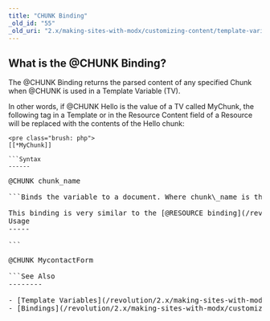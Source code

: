 ```yaml
---
title: "CHUNK Binding"
_old_id: "55"
_old_uri: "2.x/making-sites-with-modx/customizing-content/template-variables/bindings/chunk-binding"
---
```


What is the @CHUNK Binding?
---------------------------

The @CHUNK Binding returns the parsed content of any specified Chunk when @CHUNK is used in a Template Variable (TV).

In other words, if @CHUNK Hello is the value of a TV called MyChunk, the following tag in a Template or in the Resource Content field of a Resource will be replaced with the contents of the Hello chunk:

```
<pre class="brush: php">
[[*MyChunk]]

```Syntax
------

```
<pre class="brush: php">
@CHUNK chunk_name

```Binds the variable to a document. Where chunk\_name is the name of the chunk. The returned value is a string containing the content of the chunk.

<div class="info">This binding is very similar to the [@RESOURCE binding](/revolution/2.x/making-sites-with-modx/customizing-content/template-variables/bindings/resource-binding "RESOURCE Binding") with the exception that it will bind the TV to a [Chunk](/revolution/2.x/making-sites-with-modx/structuring-your-site/chunks "Chunks").</div>Usage
-----

```
<pre class="brush: php">
@CHUNK MycontactForm

```See Also
--------

- [Template Variables](/revolution/2.x/making-sites-with-modx/customizing-content/template-variables "Template Variables")
- [Bindings](/revolution/2.x/making-sites-with-modx/customizing-content/template-variables/bindings "Bindings")